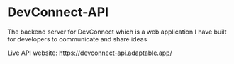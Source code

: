 # DevConnect-API

The backend server for DevConnect which is a web application I have built for developers to communicate and share ideas

Live API website: https://devconnect-api.adaptable.app/
